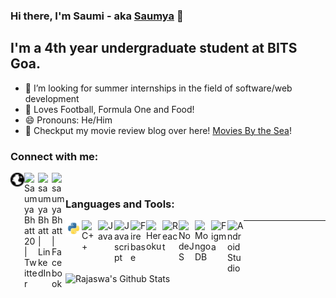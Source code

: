 

### Hi there, I'm Saumi - aka [Saumya][website] 👋

## I'm a 4th year undergraduate student at BITS Goa.
- 👯 I’m looking for summer internships in the field of software/web development
- 🥅 Loves Football, Formula One and Food!
- 😄 Pronouns: He/Him
- 🍿 Checkput my movie review blog over here! [Movies By the Sea](http://movies-by-the-sea.herokuapp.com/)! 

### Connect with me:

[<img align="left" alt="Saumya Bhatt | Website" width="22px" src="https://raw.githubusercontent.com/iconic/open-iconic/master/svg/globe.svg" />][website]
[<img align="left" alt="SaumyaBhatt20 | Twitter" width="22px" src="https://cdn.jsdelivr.net/npm/simple-icons@v3/icons/twitter.svg" />][twitter]
[<img align="left" alt="saumya Bhatt | LinkedIn" width="22px" src="https://cdn.jsdelivr.net/npm/simple-icons@v3/icons/linkedin.svg" />][linkedin]
[<img align="left" alt="saumya Bhatt | Facebook" width="22px" src="https://cdn.jsdelivr.net/npm/simple-icons@3.9.0/icons/facebook.svg" />][facebook]

<br />

### Languages and Tools:

<img align="left" alt="Python" width="26px" src="https://raw.githubusercontent.com/github/explore/80688e429a7d4ef2fca1e82350fe8e3517d3494d/topics/python/python.png" />
<img align="left" alt="C++" width="26px" src="https://juststickers.in/wp-content/uploads/2016/09/c-plus-plus.png" />
<img align="left" alt="Java" width="26px" src="https://tinycode.hk/wp-content/uploads/2015/01/java-logo-png-300x300.png" />
<img align="left" alt="Javascript" width="26px" src="https://upload.wikimedia.org/wikipedia/commons/d/dc/Javascript-shield.png" />


<img align="left" alt="Firebase" width="25px" src="https://cdn.freebiesupply.com/logos/large/2x/firebase-1-logo-png-transparent.png" />
<img align="left" alt="Heroku" width="26px" src="https://hadrienj.github.io/assets/images/icons/heroku.png" />

<img align="left" alt="React" width="26px" src="https://upload.wikimedia.org/wikipedia/commons/thumb/a/a7/React-icon.svg/1280px-React-icon.svg.png" />
<img align="left" alt="NodeJS" width="26px" src="https://cdn.iconscout.com/icon/free/png-256/nodejs-226032.png" />
<img align="left" alt="MongoDB" width="26px" src="https://ilhamksyuriadi.com/images/skills/mongodb-logo.png" />

<img align="left" alt="Figma" width="26px" src="https://2.bp.blogspot.com/-KVFNcyNJpmc/XIe-Sqa674I/AAAAAAAAIuk/VRK5WWydfD4yjMq_AkU6B2h3WAROEvOMgCK4BGAYYCw/s1600/logo%2Bfigma%2Bicon.png" />
<img align="left" alt="Android Studio" width="26px" src="https://1.bp.blogspot.com/-DAAJWGccTCQ/We_MGiMuSFI/AAAAAAAAEtk/5_COppUTDusIIx725jENI3fd9rqlRl0gQCLcBGAs/s1600/image8.png" />


---

<img align="left" alt="Rajaswa's Github Stats" src="https://github-readme-stats.vercel.app/api?username=Saumya-Bhatt&show_icons=true&hide_border=true" />

[website]: https://saumya-bhatt.netlify.app/
[twitter]: https://twitter.com/SaumyaBhatt20
[facebook]: https://www.facebook.com/saumya.bhatt.5496
[linkedin]: https://www.linkedin.com/in/saumya-bhatt-2000/
